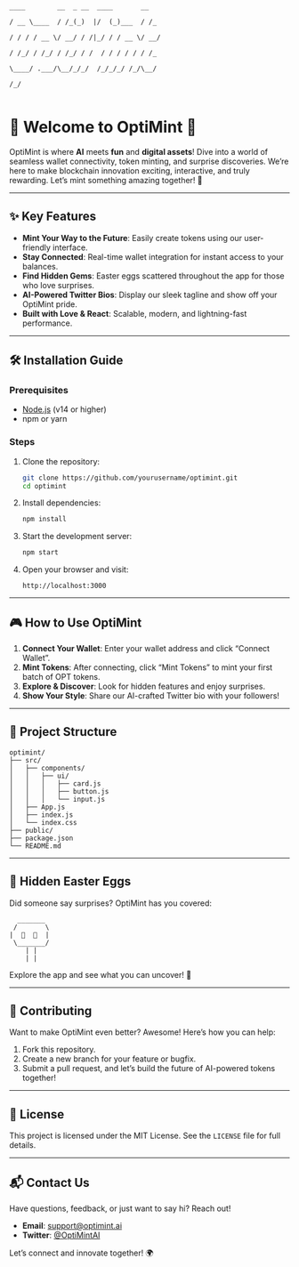 ```
                                                                                                               ____        __  _ __  ____       __ 
                                                                                                              / __ \____  / /_(_)  |/  (_)___  / /_
                                                                                                             / / / / __ \/ __/ / /|_/ / / __ \/ __/
                                                                                                            / /_/ / /_/ / /_/ / /  / / / / / / /_  
                                                                                                            \____/ .___/\__/_/_/  /_/_/_/ /_/\__/  
                                                                                                                /_/                                
                                                                                                               
```

# 🎉 Welcome to OptiMint 🚀

OptiMint is where **AI** meets **fun** and **digital assets**! Dive into a world of seamless wallet connectivity, token minting, and surprise discoveries. We’re here to make blockchain innovation exciting, interactive, and truly rewarding. Let’s mint something amazing together! 🌿

---

## ✨ Key Features

- **Mint Your Way to the Future**: Easily create tokens using our user-friendly interface.
- **Stay Connected**: Real-time wallet integration for instant access to your balances.
- **Find Hidden Gems**: Easter eggs scattered throughout the app for those who love surprises.
- **AI-Powered Twitter Bios**: Display our sleek tagline and show off your OptiMint pride.
- **Built with Love & React**: Scalable, modern, and lightning-fast performance.

---

## 🛠 Installation Guide

### Prerequisites
- [Node.js](https://nodejs.org/) (v14 or higher)
- npm or yarn

### Steps
1. Clone the repository:
    ```bash
    git clone https://github.com/yourusername/optimint.git
    cd optimint
    ```
2. Install dependencies:
    ```bash
    npm install
    ```
3. Start the development server:
    ```bash
    npm start
    ```
4. Open your browser and visit:
    ```
    http://localhost:3000
    ```

---

## 🎮 How to Use OptiMint

1. **Connect Your Wallet**: Enter your wallet address and click “Connect Wallet”.
2. **Mint Tokens**: After connecting, click “Mint Tokens” to mint your first batch of OPT tokens.
3. **Explore & Discover**: Look for hidden features and enjoy surprises.
4. **Show Your Style**: Share our AI-crafted Twitter bio with your followers!

---

## 📁 Project Structure

```
optimint/
├── src/
│   ├── components/
│   │   ├── ui/
│   │   │   ├── card.js
│   │   │   ├── button.js
│   │   │   └── input.js
│   ├── App.js
│   ├── index.js
│   └── index.css
├── public/
├── package.json
└── README.md
```

---

## 🌟 Hidden Easter Eggs

Did someone say surprises? OptiMint has you covered:

```
  _______
 /       \
|  🎉  🎉  |
 \_______/
    | |
    | |
```

Explore the app and see what you can uncover! 👀

---

## 🤝 Contributing

Want to make OptiMint even better? Awesome! Here’s how you can help:

1. Fork this repository.
2. Create a new branch for your feature or bugfix.
3. Submit a pull request, and let’s build the future of AI-powered tokens together!

---

## 📜 License

This project is licensed under the MIT License. See the `LICENSE` file for full details.

---

## 📬 Contact Us

Have questions, feedback, or just want to say hi? Reach out!

- **Email**: support@optimint.ai
- **Twitter**: [@OptiMintAI](https://twitter.com/OptiMintAI)

Let’s connect and innovate together! 🌍


